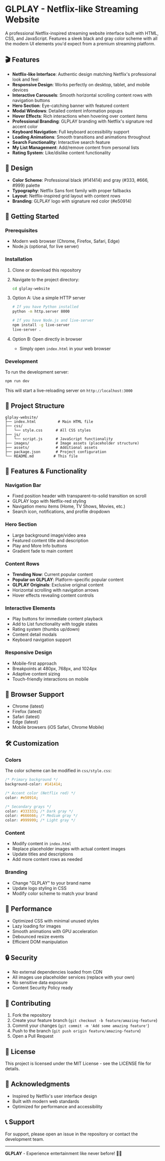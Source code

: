 # GLPLAY - Netflix-like Streaming Website

A professional Netflix-inspired streaming website interface built with HTML, CSS, and JavaScript. Features a sleek black and gray color scheme with all the modern UI elements you'd expect from a premium streaming platform.

## 🎬 Features

- **Netflix-like Interface**: Authentic design matching Netflix's professional look and feel
- **Responsive Design**: Works perfectly on desktop, tablet, and mobile devices
- **Interactive Carousels**: Smooth horizontal scrolling content rows with navigation buttons
- **Hero Section**: Eye-catching banner with featured content
- **Modal Windows**: Detailed content information popups
- **Hover Effects**: Rich interactions when hovering over content items
- **Professional Branding**: GLPLAY branding with Netflix's signature red accent color
- **Keyboard Navigation**: Full keyboard accessibility support
- **Loading Animations**: Smooth transitions and animations throughout
- **Search Functionality**: Interactive search feature
- **My List Management**: Add/remove content from personal lists
- **Rating System**: Like/dislike content functionality

## 🎨 Design

- **Color Scheme**: Professional black (#141414) and gray (#333, #666, #999) palette
- **Typography**: Netflix Sans font family with proper fallbacks
- **Layout**: Netflix-inspired grid layout with content rows
- **Branding**: GLPLAY logo with signature red color (#e50914)

## 🚀 Getting Started

### Prerequisites
- Modern web browser (Chrome, Firefox, Safari, Edge)
- Node.js (optional, for live server)

### Installation

1. Clone or download this repository
2. Navigate to the project directory:
   ```bash
   cd glplay-website
   ```

3. Option A: Use a simple HTTP server
   ```bash
   # If you have Python installed
   python -m http.server 8000
   
   # If you have Node.js and live-server
   npm install -g live-server
   live-server .
   ```

4. Option B: Open directly in browser
   - Simply open `index.html` in your web browser

### Development

To run the development server:
```bash
npm run dev
```

This will start a live-reloading server on `http://localhost:3000`

## 📁 Project Structure

```
glplay-website/
├── index.html          # Main HTML file
├── css/
│   └── style.css      # All CSS styles
├── js/
│   └── script.js      # JavaScript functionality  
├── images/            # Image assets (placeholder structure)
├── assets/            # Additional assets
├── package.json       # Project configuration
└── README.md         # This file
```

## 🔧 Features & Functionality

### Navigation Bar
- Fixed position header with transparent-to-solid transition on scroll
- GLPLAY logo with Netflix-red styling
- Navigation menu items (Home, TV Shows, Movies, etc.)
- Search icon, notifications, and profile dropdown

### Hero Section
- Large background image/video area
- Featured content title and description
- Play and More Info buttons
- Gradient fade to main content

### Content Rows
- **Trending Now**: Current popular content
- **Popular on GLPLAY**: Platform-specific popular content
- **GLPLAY Originals**: Exclusive original content
- Horizontal scrolling with navigation arrows
- Hover effects revealing content controls

### Interactive Elements
- Play buttons for immediate content playback
- Add to List functionality with toggle states
- Rating system (thumbs up/down)
- Content detail modals
- Keyboard navigation support

### Responsive Design
- Mobile-first approach
- Breakpoints at 480px, 768px, and 1024px
- Adaptive content sizing
- Touch-friendly interactions on mobile

## 🎯 Browser Support

- Chrome (latest)
- Firefox (latest)
- Safari (latest)
- Edge (latest)
- Mobile browsers (iOS Safari, Chrome Mobile)

## 🛠 Customization

### Colors
The color scheme can be modified in `css/style.css`:
```css
/* Primary background */
background-color: #141414;

/* Accent color (Netflix red) */
color: #e50914;

/* Secondary grays */
color: #333333; /* Dark gray */
color: #666666; /* Medium gray */
color: #999999; /* Light gray */
```

### Content
- Modify content in `index.html`
- Replace placeholder images with actual content images
- Update titles and descriptions
- Add more content rows as needed

### Branding
- Change "GLPLAY" to your brand name
- Update logo styling in CSS
- Modify color scheme to match your brand

## 📱 Performance

- Optimized CSS with minimal unused styles
- Lazy loading for images
- Smooth animations with GPU acceleration
- Debounced resize events
- Efficient DOM manipulation

## 🔒 Security

- No external dependencies loaded from CDN
- All images use placeholder services (replace with your own)
- No sensitive data exposure
- Content Security Policy ready

## 🤝 Contributing

1. Fork the repository
2. Create your feature branch (`git checkout -b feature/amazing-feature`)
3. Commit your changes (`git commit -m 'Add some amazing feature'`)
4. Push to the branch (`git push origin feature/amazing-feature`)
5. Open a Pull Request

## 📄 License

This project is licensed under the MIT License - see the LICENSE file for details.

## 🎉 Acknowledgments

- Inspired by Netflix's user interface design
- Built with modern web standards
- Optimized for performance and accessibility

## 📞 Support

For support, please open an issue in the repository or contact the development team.

---

**GLPLAY** - Experience entertainment like never before! 🍿✨